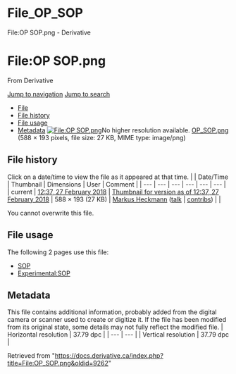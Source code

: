 

# File_OP_SOP

File:OP SOP.png - Derivative




# File:OP SOP.png
From Derivative

[Jump to navigation](#mw-head)
[Jump to search](#searchInput)
* [File](#file)
* [File history](#filehistory)
* [File usage](#filelinks)
* [Metadata](#metadata)
[![File:OP SOP.png](https://docs.derivative.ca/images/e/e6/OP_SOP.png?20180227173745)](images/e/e6/OP_SOP.png)No higher resolution available.
[OP\_SOP.png](images/e/e6/OP_SOP.png "OP SOP.png") ‎(588 × 193 pixels, file size: 27 KB, MIME type: image/png)

## File history
Click on a date/time to view the file as it appeared at that time.
|  | Date/Time | Thumbnail | Dimensions | User | Comment |
| --- | --- | --- | --- | --- | --- |
| current | [12:37, 27 February 2018](images/e/e6/OP_SOP.png) | [Thumbnail for version as of 12:37, 27 February 2018](images/e/e6/OP_SOP.png) | 588 × 193 (27 KB) | [Markus Heckmann](https://docs.derivative.ca/User:Markus_Heckmann "User:Markus Heckmann") ([talk](https://docs.derivative.ca/index.php?title=User_talk:Markus_Heckmann&action=edit&redlink=1 "User talk:Markus Heckmann (page does not exist)") | [contribs](https://docs.derivative.ca/Special:Contributions/Markus_Heckmann "Special:Contributions/Markus Heckmann")) |  |

You cannot overwrite this file.
## File usage
The following 2 pages use this file:
* [SOP](SOP.html "SOP")
* [Experimental:SOP](Experimental_SOP.html "Experimental:SOP")
## Metadata
This file contains additional information, probably added from the digital camera or scanner used to create or digitize it.
If the file has been modified from its original state, some details may not fully reflect the modified file.
| Horizontal resolution | 37.79 dpc |
| --- | --- |
| Vertical resolution | 37.79 dpc |

Retrieved from "<https://docs.derivative.ca/index.php?title=File:OP_SOP.png&oldid=9262>"
